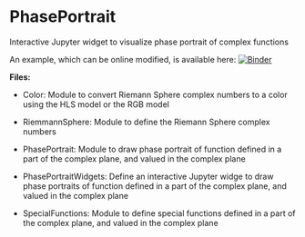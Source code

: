 # PhasePortrait
Interactive Jupyter widget to visualize phase portrait of complex functions

An example, which can be online modified, is available here:
[![Binder](https://mybinder.org/badge_logo.svg)](https://mybinder.org/v2/gh/tolliob/PhasePortrait/master?filepath=.%2FExample.ipynb)


__**Files:**__

* Color:                Module to convert Riemann Sphere complex numbers to
                        a color using the HLS model or the RGB model

* RiemmannSphere:       Module to define the Riemann Sphere complex numbers

* PhasePortrait:        Module to draw phase portrait of function defined
                        in a part of the complex plane, and valued in the
                        complex plane

* PhasePortraitWidgets: Define an interactive Jupyter widge to draw phase portraits
                        of function defined in a part of the complex plane, and valued
                        in the complex plane

* SpecialFunctions:     Module to define special functions defined in a part of
                        the complex plane, and valued in the complex plane
